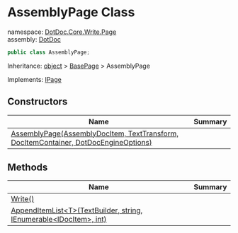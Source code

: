 ﻿# AssemblyPage Class

namespace: [DotDoc\.Core\.Write\.Page](../DotDoc.Core.Write.Page.md)<br />
assembly: [DotDoc](../../DotDoc.md)



```csharp
public class AssemblyPage;
```

Inheritance: [object](https://docs.microsoft.com/dotnet/api/System.Object) > [BasePage](../../DotDoc/DotDoc.Core.Write.Page/BasePage.md) > AssemblyPage

Implements: [IPage](../../DotDoc/DotDoc.Core.Write.Page/IPage.md)

## Constructors

| Name | Summary |
|------|---------|
| [AssemblyPage\(AssemblyDocItem, TextTransform, DocItemContainer, DotDocEngineOptions\)](./AssemblyPage/$ctor.md) |  |

## Methods

| Name | Summary |
|------|---------|
| [Write\(\)](./AssemblyPage/Write.md) |  |
| [AppendItemList\<T\>\(TextBuilder, string, IEnumerable\<IDocItem\>, int\)](./AssemblyPage/AppendItemList.md) |  |

